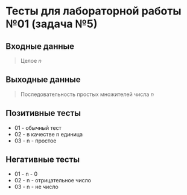 # Тесты для лабораторной работы №01 (задача №5)

## Входные данные
> Целое *n*

## Выходные данные
> Последовательность простых множителей числа *n*

## Позитивные тесты
 - 01 - обычный тест
 - 02 - в качестве n единица
 - 03 - n - простое

## Негативные тесты
 - 01 - n - 0
 - 02 - n - отрицательное число
 - 03 - n - не число

